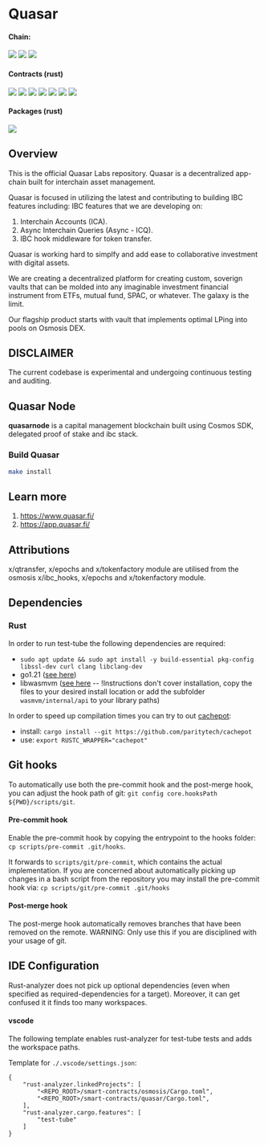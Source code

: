 # Quasar

#### Chain:
![](https://github.com/quasar-finance/quasar/actions/workflows/build_go.yml/badge.svg)
![](https://github.com/quasar-finance/quasar/actions/workflows/lint_go.yml/badge.svg)
![](https://github.com/quasar-finance/quasar/actions/workflows/test_go.yml/badge.svg)

#### Contracts (rust)
![](https://github.com/quasar-finance/quasar/actions/workflows/cl_vault.yml/badge.svg)
![](https://github.com/quasar-finance/quasar/actions/workflows/dex_router_osmosis.yml/badge.svg)
![](https://github.com/quasar-finance/quasar/actions/workflows/lst_adapter_osmosis.yml/badge.svg)
![](https://github.com/quasar-finance/quasar/actions/workflows/lst_dex_adapter_osmosis.yml/badge.svg)
![](https://github.com/quasar-finance/quasar/actions/workflows/merkle_incentives.yml/badge.svg)
![](https://github.com/quasar-finance/quasar/actions/workflows/range_middleware.yml/badge.svg)
![](https://github.com/quasar-finance/quasar/actions/workflows/token_burner.yml/badge.svg)

#### Packages (rust)
![](https://github.com/quasar-finance/quasar/actions/workflows/quasar_types.yml/badge.svg)

## Overview

This is the official Quasar Labs repository.
Quasar is a decentralized app-chain built for interchain asset management.

Quasar is focused in utilizing the latest and contributing to building IBC features including:
IBC features that we are developing on:
1. Interchain Accounts (ICA).
2. Async Interchain Queries (Async - ICQ).
3. IBC hook middleware for token transfer. 

Quasar is working hard to simplfy and add ease to collaborative investment with digital assets. 

We are creating a decentralized platform for creating custom, soverign vaults that can be molded into any imaginable investment financial instrument from ETFs, mutual fund, SPAC, or whatever. 
The galaxy is the limit. 

Our flagship product starts with vault that implements optimal LPing into pools on Osmosis DEX.

## DISCLAIMER
The current codebase is experimental and undergoing continuous testing and auditing. 

## Quasar Node
**quasarnode** is a capital management blockchain built using Cosmos SDK, delegated proof of stake and ibc stack. 

### Build Quasar

```bash
make install 
```

  
## Learn more
1. https://www.quasar.fi/
2. https://app.quasar.fi/
 
## Attributions

x/qtransfer, x/epochs and x/tokenfactory module are utilised from the osmosis x/ibc_hooks, x/epochs and x/tokenfactory module.


## Dependencies
### Rust
In order to run test-tube the following dependencies are required:
* `sudo apt update && sudo apt install -y build-essential pkg-config libssl-dev curl clang libclang-dev`
* go1.21 ([see here](https://go.dev/doc/install))
* libwasmvm ([see here](https://github.com/CosmWasm/wasmvm) -- !Instructions don't cover installation, copy the files to your desired install location or add the subfolder `wasmvm/internal/api` to your library paths)

In order to speed up compilation times you can try to out [cachepot](https://github.com/paritytech/cachepot):
* install: `cargo install --git https://github.com/paritytech/cachepot`
* use: `export RUSTC_WRAPPER="cachepot"`

## Git hooks
To automatically use both the pre-commit hook and the post-merge hook, you can adjust the hook path of git: `git config core.hooksPath ${PWD}/scripts/git`.

#### Pre-commit hook
Enable the pre-commit hook by copying the entrypoint to the hooks folder: `cp scripts/pre-commit .git/hooks`.

It forwards to `scripts/git/pre-commit`, which contains the actual implementation.
If you are concerned about automatically picking up changes in a bash script from the repository you may install the pre-commit hook via: `cp scripts/git/pre-commit .git/hooks`

#### Post-merge hook
The post-merge hook automatically removes branches that have been removed on the remote.
WARNING: Only use this if you are disciplined with your usage of git.

## IDE Configuration
Rust-analyzer does not pick up optional dependencies (even when specified as required-dependencies for a target). Moreover, it can get confused it it finds too many workspaces.

#### vscode
The following template enables rust-analyzer for test-tube tests and adds the workspace paths.

Template for `./.vscode/settings.json`:
```
{
    "rust-analyzer.linkedProjects": [
        "<REPO_ROOT>/smart-contracts/osmosis/Cargo.toml",
        "<REPO_ROOT>/smart-contracts/quasar/Cargo.toml",
    ],
    "rust-analyzer.cargo.features": [
        "test-tube"
    ]
}
```
